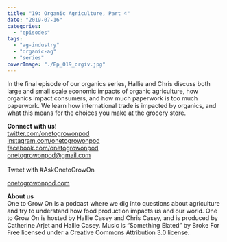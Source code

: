 ```yaml
---
title: "19: Organic Agriculture, Part 4"
date: "2019-07-16"
categories: 
  - "episodes"
tags: 
  - "ag-industry"
  - "organic-ag"
  - "series"
coverImage: "./Ep_019_orgiv.jpg"
---
```


In the final episode of our organics series, Hallie and Chris discuss both large and small scale economic impacts of organic agriculture, how organics impact consumers, and how much paperwork is too much paperwork. We learn how international trade is impacted by organics, and what this means for the choices you make at the grocery store.

**Connect with us!**  
[twitter.com/onetogrowonpod](http://twitter.com/onetogrowonpod)  
[instagram.com/onetogrowonpod  
](http://instagram.com/onetogrowonpod)[facebook.com/onetogrowonpod  
](http://facebook.com/onetogrowonpod)[onetogrowonpod@gmail.com  
](mailto:onetogrowonpod@gmail.com)  
Tweet with #AskOnetoGrowOn  
  
[onetogrowonpod.com](http://onetogrowonpod.com/)

**About us**  
One to Grow On is a podcast where we dig into questions about agriculture and try to understand how food production impacts us and our world. One to Grow On is hosted by Hallie Casey and Chris Casey, and is produced by Catherine Arjet and Hallie Casey. Music is “Something Elated” by Broke For Free licensed under a Creative Commons Attribution 3.0 license.
